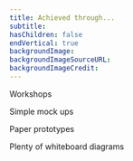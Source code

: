 ```yaml
---
title: Achieved through...
subtitle:
hasChildren: false
endVertical: true
backgroundImage: 
backgroundImageSourceURL:
backgroundImageCredit:
---
```

Workshops

Simple mock ups

Paper prototypes

Plenty of whiteboard diagrams